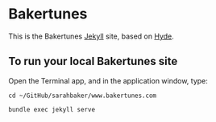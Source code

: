# Bakertunes

This is the Bakertunes [Jekyll](http://jekyllrb.com) site, based on [Hyde](https://github.com/poole/hyde). 

## To run your local Bakertunes site

Open the Terminal app, and in the application window, type:

```
cd ~/GitHub/sarahbaker/www.bakertunes.com 

bundle exec jekyll serve
```